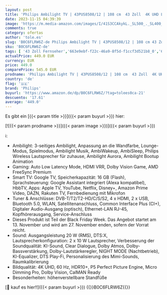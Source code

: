 ```yaml
---
layout: post
title: 'Philips Ambilight TV | 43PUS8508/12 | 108 cm  43 Zoll  4K UHD LED Fernseher | 60 Hz | HDR | Dolby Vision | Google TV | VRR | WiFi | Bluetooth | DTS:X | Sprachsteuerung'
date: 2023-11-15 04:39:39
image: 'https://m.media-amazon.com/images/I/41S3CCAkykL._SL500_._SL400_.jpg'
comments: true
category: ofertas
author: 'tole.es'
slug: 'B0C6FLRW6Z-de Philips Ambilight TV | 43PUS8508/12 | 108 cm 43 Zoll 4K...'
sku: 'B0C6FLRW6Z-de'
tags: [ '43 Zoll Fernseher','663e9ebf-f22c-46a9-8f5d-f1ccf3d521b8_0','663e9ebf-f22c-46a9-8f5d-f1ccf3d521b8_1601','663e9ebf-f22c-46a9-8f5d-f1ccf3d521b8_3001','663e9ebf-f22c-46a9-8f5d-f1ccf3d521b8_4201','663e9ebf-f22c-46a9-8f5d-f1ccf3d521b8_801','Arborist Merchandising Root','Der Sparfuchs','Elektronik & Foto','Fernseher','Fernseher & Heimkino','Fernseher bis 43 Zoll','Self Service','Small TVs','Special Features Stores','philips','🇩🇪', ]
actualPrice: 449.0 EUR
currency: EUR
price: 449.0
comparePrice: 545.0 EUR
prodname: 'Philips Ambilight TV | 43PUS8508/12 | 108 cm  43 Zoll  4K UHD LED Fernseher | 60 Hz | HDR | Dolby Vision | Google TV | VRR | WiFi | Bluetooth | DTS:X | Sprachsteuerung'
country: 'de'
flag: '🇩🇪'
brand: 'Philips'
buyurl: 'https://www.amazon.de/dp/B0C6FLRW6Z/?tag=tolees0ca-21'
descuento: '17.61'
average: '449.0'
---
```


Es gibt ein [{{< param title >}}]({{< param buyurl >}}) hier:

[![{{< param prodname >}}]({{< param image >}})]({{< param buyurl >}})

ℹ️:

- Ambilight: 3-seitiges Ambilight, Anpassung an die Wandfarbe, Lounge-Modus, Spielmodus, Ambilight Musik, AmbiWakeup, AmbiSleep, Philips Wireless Lautsprecher für zuhause, Ambilight Aurora, Ambilight Bootup Animation
- Gaming: Auto Low Latency Mode, HDMI VRR, Dolby Vision Game, AMD FreeSync Premium
- Smart TV: Google TV, Speicherkapazität: 16 GB (Flash), Sprachsteuerung: Google Assistant integriert (Alexa kompatibel), HbbTV, Apps: Apple TV, YouTube, Netflix, Disney+, Amazon Prime Video, DAZN, Rakuten TV, Fernbedienung mit Mikrofon
- Tuner & Anschlüsse: DVB-T/T2/T2-HD/C/S/S2, 4 x HDMI, 2 x USB, Bluetooth 5.0, WLAN, Satellitenanschluss, Common Interface Plus (CI+), Digitaler Audio-Ausgang (optisch), Ethernet-LAN RJ-45, Kopfhörerausgang, Service-Anschluss
- Dieses Produkt ist Teil der Black Friday Week. Das Angebot startet am 13. November und wird am 27. November enden, sofern der Vorrat reicht.
- Sound: Ausgangsleistung 20 W (RMS), DTS:X, Lautsprecherkonfiguration: 2 x 10 W Lautsprecher, Verbesserung der Soundqualität: KI-Sound, Clear Dialogue, Dolby Atmos, Dolby-Bassverstärkung, Dolby-Lautstärkeregler, NIGHT MODE (Nachtbetrieb), KI-Equalizer, DTS Play-Fi, Personalisierung des Mimi-Sounds, Raumkalibrierung
- Bildqualität: 4K UHD, 60 Hz, HDR10+, P5 Perfect Picture Engine, Micro Dimming Pro, Dolby Vision, CalMAN Ready
- Besonderheiten: höhenverstellbare Standfüße

[🛒 kauf es hier!!]({{< param buyurl >}})
{{<world>}}B0C6FLRW6Z{{</world>}}
